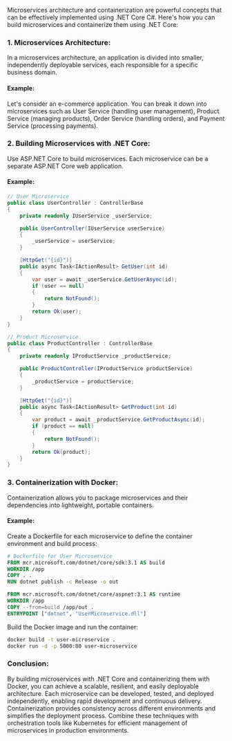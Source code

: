 Microservices architecture and containerization are powerful concepts that can be effectively implemented using .NET Core C#. Here's how you can build microservices and containerize them using .NET Core:

### 1. Microservices Architecture:

In a microservices architecture, an application is divided into smaller, independently deployable services, each responsible for a specific business domain.

#### Example:

Let's consider an e-commerce application. You can break it down into microservices such as User Service (handling user management), Product Service (managing products), Order Service (handling orders), and Payment Service (processing payments).

### 2. Building Microservices with .NET Core:

Use ASP.NET Core to build microservices. Each microservice can be a separate ASP.NET Core web application.

#### Example:

```csharp
// User Microservice
public class UserController : ControllerBase
{
    private readonly IUserService _userService;

    public UserController(IUserService userService)
    {
        _userService = userService;
    }

    [HttpGet("{id}")]
    public async Task<IActionResult> GetUser(int id)
    {
        var user = await _userService.GetUserAsync(id);
        if (user == null)
        {
            return NotFound();
        }
        return Ok(user);
    }
}

// Product Microservice
public class ProductController : ControllerBase
{
    private readonly IProductService _productService;

    public ProductController(IProductService productService)
    {
        _productService = productService;
    }

    [HttpGet("{id}")]
    public async Task<IActionResult> GetProduct(int id)
    {
        var product = await _productService.GetProductAsync(id);
        if (product == null)
        {
            return NotFound();
        }
        return Ok(product);
    }
}
```

### 3. Containerization with Docker:

Containerization allows you to package microservices and their dependencies into lightweight, portable containers.

#### Example:

Create a Dockerfile for each microservice to define the container environment and build process:

```Dockerfile
# Dockerfile for User Microservice
FROM mcr.microsoft.com/dotnet/core/sdk:3.1 AS build
WORKDIR /app
COPY . .
RUN dotnet publish -c Release -o out

FROM mcr.microsoft.com/dotnet/core/aspnet:3.1 AS runtime
WORKDIR /app
COPY --from=build /app/out .
ENTRYPOINT ["dotnet", "UserMicroservice.dll"]
```

Build the Docker image and run the container:

```bash
docker build -t user-microservice .
docker run -d -p 5000:80 user-microservice
```

### Conclusion:

By building microservices with .NET Core and containerizing them with Docker, you can achieve a scalable, resilient, and easily deployable architecture. Each microservice can be developed, tested, and deployed independently, enabling rapid development and continuous delivery. Containerization provides consistency across different environments and simplifies the deployment process. Combine these techniques with orchestration tools like Kubernetes for efficient management of microservices in production environments.